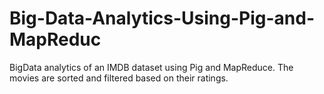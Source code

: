 # Big-Data-Analytics-Using-Pig-and-MapReduc

BigData analytics of an IMDB dataset using Pig and MapReduce. The movies are sorted and filtered based on their ratings.
